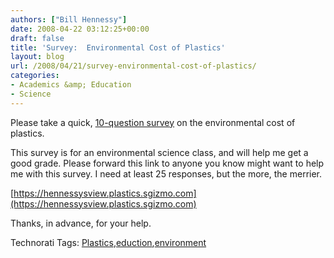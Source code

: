 ```yaml
---
authors: ["Bill Hennessy"]
date: 2008-04-22 03:12:25+00:00
draft: false
title: 'Survey:  Environmental Cost of Plastics'
layout: blog
url: /2008/04/21/survey-environmental-cost-of-plastics/
categories:
- Academics &amp; Education
- Science
---
```


Please take a quick, [10-question survey](https://hennessysview.plastics.sgizmo.com) on the environmental cost of plastics.

This survey is for an environmental science class, and will help me get a good grade. Please forward this link to anyone you know might want to help me with this survey. I need at least 25 responses, but the more, the merrier. 

[https://hennessysview.plastics.sgizmo.com](https://hennessysview.plastics.sgizmo.com)

Thanks, in advance, for your help.

Technorati Tags: [Plastics](https://technorati.com/tags/Plastics),[eduction](https://technorati.com/tags/eduction),[environment](https://technorati.com/tags/environment)
